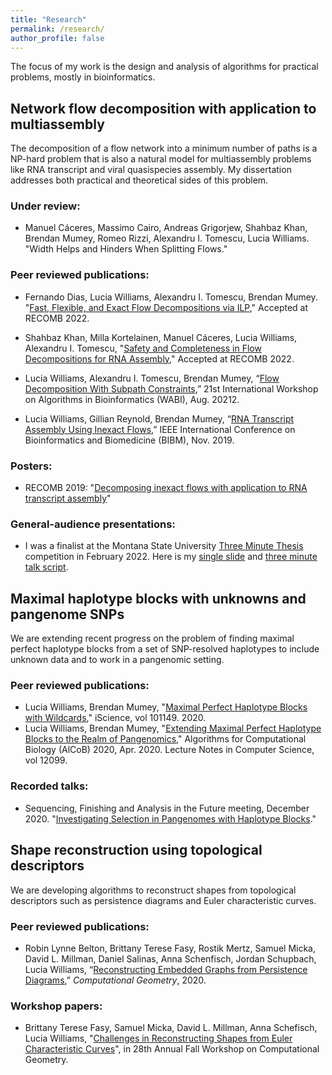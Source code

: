 ```yaml
---
title: "Research"
permalink: /research/
author_profile: false
---
```

The focus of my work is the design and analysis of algorithms for practical
problems, mostly in bioinformatics.

## Network flow decomposition with application to multiassembly
The decomposition of a flow network into a minimum number of paths is a NP-hard problem
that is also a natural model for multiassembly problems like RNA transcript and viral
quasispecies assembly. My dissertation addresses both practical and theoretical
sides of this problem.

### Under review:

* Manuel Cáceres, Massimo Cairo, Andreas Grigorjew, Shahbaz Khan, Brendan Mumey, Romeo Rizzi, Alexandru I. Tomescu, Lucia Williams.
"Width Helps and Hinders When Splitting Flows."

### Peer reviewed publications:
* Fernando Dias, Lucia Williams, Alexandru I. Tomescu, Brendan Mumey.
"[Fast, Flexible, and Exact Flow Decompositions via ILP](ilp.pdf),"
Accepted at RECOMB 2022.

* Shahbaz Khan,  Milla Kortelainen, Manuel Cáceres, Lucia Williams, Alexandru I. Tomescu,
"[Safety and Completeness in Flow Decompositions for RNA Assembly](safety.pdf),"
Accepted at RECOMB 2022.

* Lucia Williams, Alexandru I. Tomescu, Brendan Mumey,
“[Flow Decomposition With Subpath Constraints](subpath_constraints.pdf),”
21st International Workshop on Algorithms in Bioinformatics (WABI),
Aug. 20212.

* Lucia Williams, Gillian Reynold, Brendan Mumey,
“[RNA Transcript Assembly Using Inexact Flows](inexact_flows.pdf),”
IEEE International Conference on Bioinformatics and Biomedicine (BIBM),
Nov. 2019.

### Posters:
* RECOMB 2019: "[Decomposing inexact flows with application to RNA transcript assembly](inexact_flows_poster.pdf)"

### General-audience presentations:
* I was a finalist  at the Montana State University [Three Minute Thesis](https://threeminutethesis.uq.edu.au/higher-degrees-researchstart-your-3mt-journey-here) competition in February 2022.
Here is my [single slide](slide.pdf) and [three minute talk script](script.pdf).


## Maximal haplotype blocks with unknowns and pangenome SNPs
We are extending recent progress on the problem of finding maximal perfect
haplotype blocks from a set of SNP-resolved haplotypes to include unknown data
and to work in a pangenomic setting.

### Peer reviewed publications:
* Lucia Williams, Brendan Mumey, "[Maximal Perfect Haplotype Blocks with Wildcards](wildcard_haplotype_blocks.pdf),"
iScience, vol 101149. 2020.
* Lucia Williams, Brendan Mumey, "[Extending Maximal Perfect Haplotype Blocks
to the Realm of Pangenomics](pangenome_haplotype_blocks.pdf)," Algorithms for Computational Biology (AlCoB)
2020, Apr. 2020. Lecture Notes in Computer Science, vol 12099.

### Recorded talks:
* Sequencing, Finishing and Analysis in the Future meeting, December 2020.
	"[Investigating Selection in Pangenomes with Haplotype Blocks](https://youtu.be/A8NKUs8oVI4)."

## Shape reconstruction using topological descriptors
We are developing algorithms to reconstruct shapes from topological descriptors such as persistence diagrams
and Euler characteristic curves.

### Peer reviewed publications:
* Robin Lynne Belton, Brittany Terese Fasy, Rostik Mertz, Samuel Micka, David L. Millman, Daniel Salinas,
Anna Schenfisch, Jordan Schupbach, Lucia Williams,
“[Reconstructing Embedded Graphs from Persistence Diagrams](reconstruction.pdf),”
*Computational Geometry*, 2020.

### Workshop papers:
* Brittany Terese Fasy, Samuel Micka, David L. Millman, Anna Schefisch, Lucia Williams,
"[Challenges in Reconstructing Shapes from Euler Characteristic Curves](ecc.pdf)",
in 28th Annual Fall Workshop on Computational Geometry.
